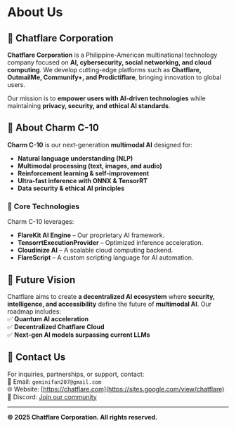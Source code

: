 # About Us

## 🌟 Chatflare Corporation  
**Chatflare Corporation** is a Philippine-American multinational technology company focused on **AI, cybersecurity, social networking, and cloud computing**. We develop cutting-edge platforms such as **Chatflare, OutmailMe, Communify+, and Prodictiflare**, bringing innovation to global users.

Our mission is to **empower users with AI-driven technologies** while maintaining **privacy, security, and ethical AI standards**.

## 🤖 About Charm C-10  
**Charm C-10** is our next-generation **multimodal AI** designed for:  
- **Natural language understanding (NLP)**  
- **Multimodal processing (text, images, and audio)**  
- **Reinforcement learning & self-improvement**  
- **Ultra-fast inference with ONNX & TensorRT**  
- **Data security & ethical AI principles**  

### 🔬 **Core Technologies**  
Charm C-10 leverages:  
- **FlareKit AI Engine** – Our proprietary AI framework.  
- **TensorrtExecutionProvider** – Optimized inference acceleration.  
- **Cloudinize AI** – A scalable cloud computing backend.  
- **FlareScript** – A custom scripting language for AI automation.  

## 🚀 Future Vision  
Chatflare aims to create **a decentralized AI ecosystem** where **security, intelligence, and accessibility** define the future of **multimodal AI**. Our roadmap includes:  
✅ **Quantum AI acceleration**  
✅ **Decentralized Chatflare Cloud**  
✅ **Next-gen AI models surpassing current LLMs**  

## 📩 Contact Us  
For inquiries, partnerships, or support, contact:  
📧 Email: `geminifan207@gmail.com`  
🌐 Website: [https://chatflare.com](https://sites.google.com/view/chatflare)  
💬 Discord: [Join our community](https://discord.gg/4U2j7W5Gf6)  

---
**© 2025 Chatflare Corporation. All rights reserved.**